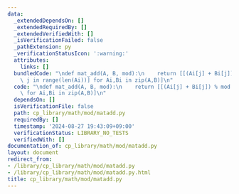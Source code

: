 ```yaml
---
data:
  _extendedDependsOn: []
  _extendedRequiredBy: []
  _extendedVerifiedWith: []
  _isVerificationFailed: false
  _pathExtension: py
  _verificationStatusIcon: ':warning:'
  attributes:
    links: []
  bundledCode: "\ndef mat_add(A, B, mod):\n    return [[(Ai[j] + Bi[j]) % mod for\
    \ j in range(len(Ai))] for Ai,Bi in zip(A,B)]\n"
  code: "\ndef mat_add(A, B, mod):\n    return [[(Ai[j] + Bi[j]) % mod for j in range(len(Ai))]\
    \ for Ai,Bi in zip(A,B)]\n"
  dependsOn: []
  isVerificationFile: false
  path: cp_library/math/mod/matadd.py
  requiredBy: []
  timestamp: '2024-08-27 19:43:09+09:00'
  verificationStatus: LIBRARY_NO_TESTS
  verifiedWith: []
documentation_of: cp_library/math/mod/matadd.py
layout: document
redirect_from:
- /library/cp_library/math/mod/matadd.py
- /library/cp_library/math/mod/matadd.py.html
title: cp_library/math/mod/matadd.py
---
```

